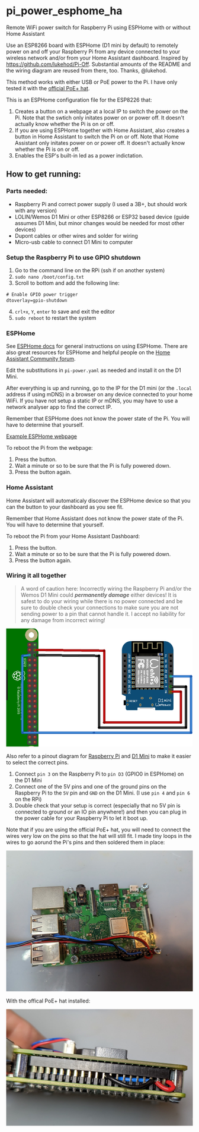 # pi_power_esphome_ha
Remote WiFi power switch for Raspberry Pi using ESPHome with or without Home Assistant

Use an ESP8266 board with ESPHome (D1 mini by default) to remotely power on and off your Raspberry Pi from any device connected to your wireless network and/or from your Home Assistant dashboard. Inspired by https://github.com/lukehod/Pi-Off. Substantial amounts of the README and the wiring diagram are reused from there, too. Thanks, @lukehod.

This method works with either USB or PoE power to the Pi. I have only tested it with the [official PoE+ hat](https://thepihut.com/products/raspberry-pi-poe-plus-hat).

This is an ESPHome configuration file for the ESP8226 that:
1. Creates a button on a webpage at a local IP to switch the power on the Pi. Note that the swtich only initates power on or power off. It doesn't actually know whether the Pi is on or off.
2. If you are using ESPHome together with Home Assistant, also creates a button in Home Assistant to switch the Pi on or off. Note that Home Assistant only initates power on or power off. It doesn't actually know whether the Pi is on or off.
3. Enables the ESP's built-in led as a power indictation.

## How to get running:

### Parts needed:
* Raspberry Pi and correct power supply (I used a 3B+, but should work with any version)
* LOLIN/Wemos D1 Mini or other ESP8266 or ESP32 based device (guide assumes D1 Mini, but minor changes would be needed for most other devices)
* Dupont cables or other wires and solder for wiring
* Micro-usb cable to connect D1 Mini to computer

### Setup the Raspberry Pi to use GPIO shutdown
1. Go to the command line on the RPi (ssh if on another system)
2. `sudo nano /boot/config.txt`
3. Scroll to bottom and add the following line:
  ```
  # Enable GPIO power trigger
  dtoverlay=gpio-shutdown
  ```
4. `crl+x`, `Y`, `enter` to save and exit the editor
5. `sudo reboot` to restart the system

### ESPHome
See [ESPHome docs](https://esphome.io) for general instructions on using ESPHome. There are also great resources for ESPHome and helpful people on the [Home Assistant Community forum](https://community.home-assistant.io/).

Edit the substitutions in `pi-power.yaml` as needed and install it on the D1 Mini.

After everything is up and running, go to the IP for the D1 mini (or the `.local` address if using mDNS) in a browser on any device connected to your home WiFi. If you have not setup a static IP or mDNS, you may have to use a network analyser app to find the correct IP.

Remember that ESPHome does not know the power state of the Pi. You will have to determine that yourself.

[Example ESPHome webpage](/img/webpage.png)

To reboot the Pi from the webpage:
1. Press the button.
2. Wait a minute or so to be sure that the Pi is fully powered down.
3. Press the button again.

### Home Assistant
Home Assistant will automaticaly discover the ESPHome device so that you can the button to your dashboard as you see fit.

Remember that Home Assistant does not know the power state of the Pi. You will have to determine that yourself.

To reboot the Pi from your Home Assistant Dashboard:
1. Press the button.
2. Wait a minute or so to be sure that the Pi is fully powered down.
3. Press the button again.

### Wiring it all together
> A word of caution here: Incorrectly wiring the Raspberry Pi and/or the Wemos D1 Mini could ***permanently damage*** either devices! It is safest to do your wiring while there is no power connected and be sure to double check your connections to make sure you are not sending power to a pin that cannot handle it. I accept no liability for any damage from incorrect wiring!

![wiring diagram](/img/wifi_button_wiring.png)

Also refer to a pinout diagram for [Raspberry Pi](https://pinout.xyz/) and [D1 Mini](https://docs.wemos.cc/en/latest/d1/d1_mini.html) to make it easier to select the correct pins.
1. Connect `pin 3` on the Raspberry Pi to `pin D3` (GPIO0 in ESPHome) on the D1 Mini
2. Connect one of the 5V pins and one of the ground pins on the Raspberry Pi to the `5V` pin and `GND` on the D1 Mini.  (I use `pin 4` and `pin 6` on the RPi)
3. Double check that your setup is correct (especially that no 5V pin is connected to ground or an IO pin anywhere!) and then you can plug in the power cable for your Raspberry Pi to let it boot up.

Note that if you are using the official PoE+ hat, you will need to connect the wires very low on the pins so that the hat will still fit. I made tiny loops in the wires to go aorund the Pi's pins and then soldered them in place:

![wiring photo](/img/pi_wired.jpg)

With the offical PoE+ hat installed:

![wiring photo_with_poe_hat](/img/with_PoE_hat.jpg)

